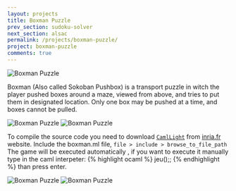 ```yaml
---
layout: projects
title: Boxman Puzzle
prev_section: sudoku-solver
next_section: alsac
permalink: /projects/boxman-puzzle/
project: boxman-puzzle
comments: true
---
```


![Boxman Puzzle](../../img/projects/boxman/boxman1.png) 

Boxman (Also called Sokoban Pushbox) is a transport puzzle in witch the player pushed boxes around a maze, viewed from above, and tries to put them in designated location. Only one box may be pushed at a time, and boxes cannot be pulled.

![Boxman Puzzle](../../img/projects/boxman/boxman2.png)
![Boxman Puzzle](../../img/projects/boxman/boxman2.png)

To compile the source code you need to download <code>[CamlLight][1]</code> from [inria.fr][2] website.
Include the boxman.ml file, 
```file > include > browse_to_file_path``` The game will be executed automatically , if you want to execute it manually type in the caml interpeter:
{% highlight ocaml %}
jeu();; 
{% endhighlight %}
than press enter.

![Boxman Puzzle](../../img/projects/boxman/boxman4.png)
![Boxman Puzzle](../../img/projects/boxman/boxman5.png)

[1]: http://caml.inria.fr/pub/distrib/caml-light-0.74//cl74win.exe "camllight"
[2]: http://caml.inria.fr "Inria"